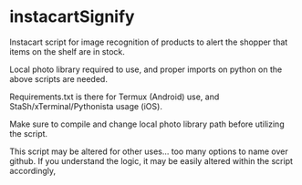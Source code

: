 # instacartSignify
Instacart script for image recognition of products to alert the shopper that items on the shelf are in stock.

Local photo library required to use, and proper imports on python on the above scripts are needed.

Requirements.txt is there for Termux (Android) use, and StaSh/xTerminal/Pythonista usage (iOS). 

Make sure to compile and change local photo library path before utilizing the script.


This script may be altered for other uses... too many options to name over github. If you understand the logic, it may be easily altered within the script accordingly,
